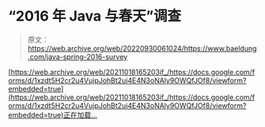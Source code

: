 # “2016 年 Java 与春天”调查

> 原文：<https://web.archive.org/web/20220930061024/https://www.baeldung.com/java-spring-2016-survey>

[https://web.archive.org/web/20211018165203if_/https://docs.google.com/forms/d/1xzdt5H2cr2u4VujpJohBt2ui4E4N3oNAly9OWQfJOf8/viewform?embedded=true](https://web.archive.org/web/20211018165203if_/https://docs.google.com/forms/d/1xzdt5H2cr2u4VujpJohBt2ui4E4N3oNAly9OWQfJOf8/viewform?embedded=true)正在加载…